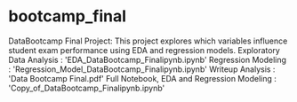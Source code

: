 # bootcamp_final
DataBootcamp Final Project:
This project explores which variables influence student exam performance using EDA and regression models.
Exploratory Data Analysis : 'EDA_DataBootcamp_Finalipynb.ipynb' 
Regression Modeling : 'Regression_Model_DataBootcamp_Finalipynb.ipynb'
Writeup Analysis : 'Data Bootcamp Final.pdf'
Full Notebook, EDA and Regression Modeling : 'Copy_of_DataBootcamp_Finalipynb.ipynb'
